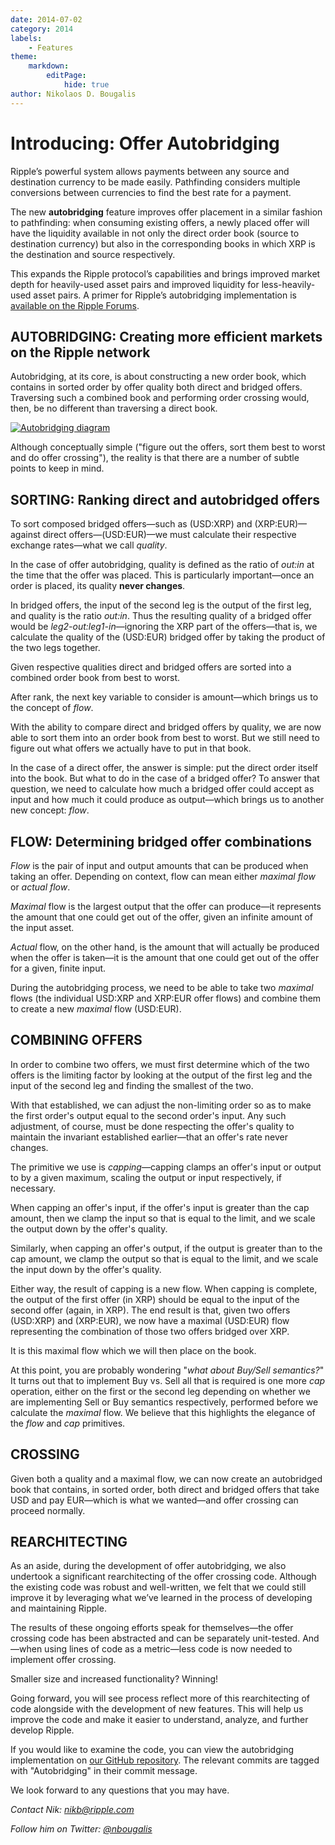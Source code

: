 ```yaml
---
date: 2014-07-02
category: 2014
labels:
    - Features
theme:
    markdown:
        editPage:
            hide: true
author: Nikolaos D. Bougalis
---
```

# Introducing: Offer Autobridging

Ripple’s powerful system allows payments between any source and destination currency to be made easily. Pathfinding considers multiple conversions between currencies to find the best rate for a payment.

The new **autobridging** feature improves offer placement in a similar fashion to pathfinding: when consuming existing offers, a newly placed offer will have the liquidity available in not only the direct order book (source to destination currency) but also in the corresponding books in which XRP is the destination and source respectively.

This expands the Ripple protocol’s capabilities and brings improved market depth for heavily-used asset pairs and improved liquidity for less-heavily-used asset pairs. A primer for Ripple’s autobridging implementation is [available on the Ripple Forums](https://ripple.com/forum/viewtopic.php?f=1&amp;t=7127).

## AUTOBRIDGING: Creating more efficient markets on the Ripple network

Autobridging, at its core, is about constructing a new order book, which contains in sorted order by offer quality both direct and bridged offers. Traversing such a combined book and performing order crossing would, then, be no different than traversing a direct book.

[![Autobridging diagram](https://cdn.ripple.com/wp-content/uploads/2014/07/autobridging-graphic.png)](https://cdn.ripple.com/wp-content/uploads/2014/07/autobridging-graphic.png)

Although conceptually simple ("figure out the offers, sort them best to worst and do offer crossing"), the reality is that there are a number of subtle points to keep in mind.

## SORTING: Ranking direct and autobridged offers

To sort composed bridged offers—such as (USD:XRP) and (XRP:EUR)—against direct offers—(USD:EUR)—we must calculate their respective exchange rates—what we call _quality_.

In the case of offer autobridging, quality is defined as the ratio of _out:in_ at the time that the offer was placed. This is particularly important—once an order is placed, its quality **never changes**.

In bridged offers, the input of the second leg is the output of the first leg, and quality is the ratio _out:in_. Thus the resulting quality of a bridged offer would be _leg2-out:leg1-in_—ignoring the XRP part of the offers—that is, we calculate the quality of the (USD:EUR) bridged offer by taking the product of the two legs together.

Given respective qualities direct and bridged offers are sorted into a combined order book from best to worst.

After rank, the next key variable to consider is amount—which brings us to the concept of _flow_.

With the ability to compare direct and bridged offers by quality, we are now able to sort them into an order book from best to worst. But we still need to figure out what offers we actually have to put in that book.

In the case of a direct offer, the answer is simple: put the direct order itself into the book. But what to do in the case of a bridged offer? To answer that question, we need to calculate how much a bridged offer could accept as input and how much it could produce as output—which brings us to another new concept: _flow_.

## FLOW: Determining bridged offer combinations

_Flow_ is the pair of input and output amounts that can be produced when taking an offer. Depending on context, flow can mean either _maximal flow_ or _actual flow_.

_Maximal_ flow is the largest output that the offer can produce—it represents the amount that one could get out of the offer, given an infinite amount of the input asset.

_Actual_ flow, on the other hand, is the amount that will actually be produced when the offer is taken—it is the amount that one could get out of the offer for a given, finite input.

During the autobridging process, we need to be able to take two _maximal_ flows (the individual USD:XRP and XRP:EUR offer flows) and combine them to create a new _maximal_ flow (USD:EUR).

## COMBINING OFFERS

In order to combine two offers, we must first determine which of the two offers is the limiting factor by looking at the output of the first leg and the input of the second leg and finding the smallest of the two.

With that established, we can adjust the non-limiting order so as to make the first order's output equal to the second order's input. Any such adjustment, of course, must be done respecting the offer's quality to maintain the invariant established earlier—that an offer's rate never changes.

The primitive we use is _capping_—capping clamps an offer's input or output to by a given maximum, scaling the output or input respectively, if necessary.

When capping an offer's input, if the offer's input is greater than the cap amount, then we clamp the input so that is equal to the limit, and we scale the output down by the offer's quality.

Similarly, when capping an offer's output, if the output is greater than to the cap amount, we clamp the output so that is equal to the limit, and we scale the input down by the offer's quality.

Either way, the result of capping is a new flow. When capping is complete, the output of the first offer (in XRP) should be equal to the input of the second offer (again, in XRP). The end result is that, given two offers (USD:XRP) and (XRP:EUR), we now have a maximal (USD:EUR) flow representing the combination of those two offers bridged over XRP.

It is this maximal flow which we will then place on the book.

At this point, you are probably wondering "_what about Buy/Sell semantics?_" It turns out that to implement Buy vs. Sell all that is required is one more _cap_ operation, either on the first or the second leg depending on whether we are implementing Sell or Buy semantics respectively, performed before we calculate the _maximal_ flow. We believe that this highlights the elegance of the _flow_ and _cap_ primitives.

## CROSSING

Given both a quality and a maximal flow, we can now create an autobridged book that contains, in sorted order, both direct and bridged offers that take USD and pay EUR—which is what we wanted—and offer crossing can proceed normally.

## REARCHITECTING

As an aside, during the development of offer autobridging, we also undertook a significant rearchitecting of the offer crossing code. Although the existing code was robust and well-written, we felt that we could still improve it by leveraging what we’ve learned in the process of developing and maintaining Ripple.

The results of these ongoing efforts speak for themselves—the offer crossing code has been abstracted and can be separately unit-tested. And—when using lines of code as a metric—less code is now needed to implement offer crossing.

Smaller size and increased functionality? Winning!

Going forward, you will see process reflect more of this rearchitecting of code alongside with the development of new features. This will help us improve the code and make it easier to understand, analyze, and further develop Ripple.

If you would like to examine the code, you can view the autobridging implementation on [our GitHub repository](https://github.com/ripple/rippled/commits/develop). The relevant commits are tagged with "Autobridging" in their commit message.

We look forward to any questions that you may have.

_Contact Nik: <nikb@ripple.com>_

_Follow him on Twitter: [@nbougalis](https://twitter.com/nbougalis)_
